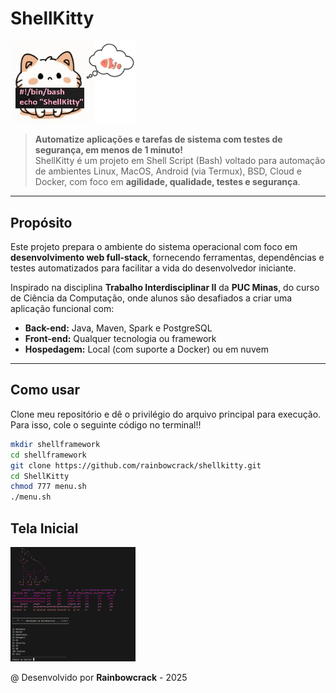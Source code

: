 # ShellKitty

<img src="img/kitty.png" alt="Imagem do gatinho" width="200"/>

> **Automatize aplicações e tarefas de sistema com testes de segurança, em menos de 1 minuto!**  
> ShellKitty é um projeto em Shell Script (Bash) voltado para automação de ambientes Linux, MacOS, Android (via Termux), BSD, Cloud e Docker, com foco em **agilidade, qualidade, testes e segurança**.

---

## Propósito

Este projeto prepara o ambiente do sistema operacional com foco em **desenvolvimento web full-stack**, fornecendo ferramentas, dependências e testes automatizados para facilitar a vida do desenvolvedor iniciante.

Inspirado na disciplina **Trabalho Interdisciplinar II** da **PUC Minas**, do curso de Ciência da Computação, onde alunos são desafiados a criar uma aplicação funcional com:

- **Back-end:** Java, Maven, Spark e PostgreSQL  
- **Front-end:** Qualquer tecnologia ou framework  
- **Hospedagem:** Local (com suporte a Docker) ou em nuvem 

---

## Como usar
Clone meu repositório e dê o privilégio do arquivo principal para execução. Para isso, cole o seguinte código no terminal!!

```bash
mkdir shellframework
cd shellframework
git clone https://github.com/rainbowcrack/shellkitty.git
cd ShellKitty
chmod 777 menu.sh
./menu.sh
```

## Tela Inicial
<img src="img/menu.png" alt="Imagem do gatinho" width="200"/>

@ Desenvolvido por **Rainbowcrack** - 2025